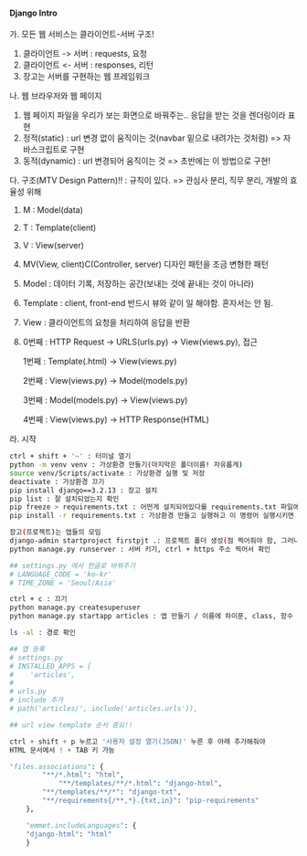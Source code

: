 #### Django Intro



가. 모든 웹 서비스는 클라이언트-서버 구조!

1. 클라이언트 -> 서버 : requests, 요청
2. 클라이언트 <- 서버 : responses, 리턴
3. 장고는 서버를 구현하는 웹 프레임워크

나. 웹 브라우저와 웹 페이지

1. 웹 페이지 파일을 우리가 보는 화면으로 바꿔주는.. 응답을 받는 것을 렌더링이라 표현
2. 정적(static) : url 변경 없이 움직이는 것(navbar 밑으로 내려가는 것처럼) => 자바스크립트로 구현
3. 동적(dynamic) : url 변경되어 움직이는 것 => 초반에는 이 방법으로 구현!

다. 구조(MTV Design Pattern)!! : 규칙이 있다. => 관심사 분리, 직무 분리, 개발의 효율성 위해

1. M : Model(data)

2. T : Template(client)

3. V : View(server)

4. MV(View, client)C(Controller, server) 디자인 패턴을 조금 변형한 패턴

5. Model : 데이터 기록, 저장하는 공간(보내는 것에 끝내는 것이 아니라)

6. Template : client, front-end 반드시 뷰와 같이 일 해야함. 혼자서는 안 됨.

7. View : 클라이언트의 요청을 처리하여 응답을 반환

8. 0번째 : HTTP Request -> URLS(urls.py) -> View(views.py), 접근

   1번째 : Template(<filename>.html) -> View(views.py)

   2번째 : View(views.py) -> Model(models.py)

   3번째 : Model(models.py) -> View(views.py)

   4번째 : View(views.py) -> HTTP Response(HTML)

라. 시작

```bash
ctrl + shift + '~' : 터미널 열기
python -m venv venv : 가상환경 만들기(마지막은 폴더이름! 자유롭게)
source venv/Scripts/activate : 가상환경 실행 및 저장
deactivate : 가상환경 끄기
pip install django==3.2.13 : 장고 설치
pip list : 잘 설치되었는지 확인
pip freeze > requirements.txt : 어떤게 설치되어있다를 requirements.txt 파일에 보여줌, 개발 다 끝나면 requirements에 저장하고 venv 삭제
pip install -r requirements.txt : 가상환경 만들고 실행하고 이 명령어 실행시키면 설치 자동적으로 됨

장고(프로젝트)는 앱들의 모임
django-admin startproject firstpjt .: 프로젝트 폴더 생성(점 찍어줘야 함, 그러나 이름 바꾸면 안 됨 / 점 안 찍으면 폴더 안에 폴더 생김)
python manage.py runserver : 서버 키기, ctrl + https 주소 찍어서 확인

## settings.py 에서 한글로 바꿔주기
# LANGUAGE_CODE = 'ko-kr'
# TIME_ZONE = 'Seoul/Asia'

ctrl + c : 끄기 
python manage.py createsuperuser
python manage.py startapp articles : 앱 만들기 / 이름에 하이푼, class, 함수 안 됨. 복수형으로 작성이 약속

ls -al : 경로 확인

## 앱 등록
# settings.py
# INSTALLED_APPS = [
# 	 'articles',
#
# urls.py
# include 추가
# path('articles/', include('articles.urls')),

## url view template 순서 중요!!
```

```python
ctrl + shift + p 누르고 '사용자 설정 열기(JSON)' 누른 후 아래 추가해줘야 
HTML 문서에서 ! + TAB 키 가능

"files.associations": {
        "**/*.html": "html",
            "**/templates/**/*.html": "django-html",
        "**/templates/**/*": "django-txt",
        "**/requirements{/**,*}.{txt,in}": "pip-requirements"
    },

    "emmet.includeLanguages": {
    "django-html": "html"
    }
```

